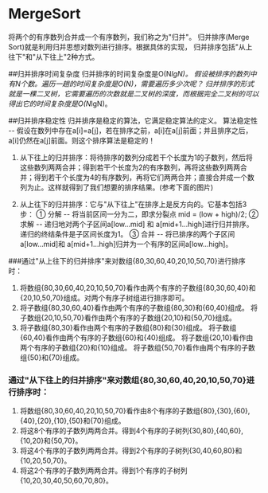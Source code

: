# MergeSort
将两个的有序数列合并成一个有序数列，我们称之为"归并"。
归并排序(Merge Sort)就是利用归并思想对数列进行排序。根据具体的实现，
归并排序包括"从上往下"和"从下往上"2种方式。

##归并排序时间复杂度
归并排序的时间复杂度是O(N*lgN)。
假设被排序的数列中有N个数。遍历一趟的时间复杂度是O(N)，需要遍历多少次呢？
归并排序的形式就是一棵二叉树，它需要遍历的次数就是二叉树的深度，而根据完全二叉树的可以得出它的时间复杂度是O(N*lgN)。

##归并排序稳定性
归并排序是稳定的算法，它满足稳定算法的定义。
算法稳定性 -- 假设在数列中存在a[i]=a[j]，若在排序之前，a[i]在a[j]前面；并且排序之后，a[i]仍然在a[j]前面。则这个排序算法是稳定的！
1. 从下往上的归并排序：将待排序的数列分成若干个长度为1的子数列，然后将这些数列两两合并；得到若干个长度为2的有序数列，再将这些数列两两合并；得到若干个长度为4的有序数列，再将它们两两合并；直接合并成一个数列为止。这样就得到了我们想要的排序结果。(参考下面的图片)

2. 从上往下的归并排序：它与"从下往上"在排序上是反方向的。它基本包括3步：
① 分解 -- 将当前区间一分为二，即求分裂点 mid = (low + high)/2; 
② 求解 -- 递归地对两个子区间a[low...mid] 和 a[mid+1...high]进行归并排序。递归的终结条件是子区间长度为1。
③ 合并 -- 将已排序的两个子区间a[low...mid]和 a[mid+1...high]归并为一个有序的区间a[low...high]。



###通过"从上往下的归并排序"来对数组{80,30,60,40,20,10,50,70}进行排序时：
1. 将数组{80,30,60,40,20,10,50,70}看作由两个有序的子数组{80,30,60,40}和{20,10,50,70}组成。对两个有序子树组进行排序即可。
2. 将子数组{80,30,60,40}看作由两个有序的子数组{80,30}和{60,40}组成。
    将子数组{20,10,50,70}看作由两个有序的子数组{20,10}和{50,70}组成。
3. 将子数组{80,30}看作由两个有序的子数组{80}和{30}组成。
    将子数组{60,40}看作由两个有序的子数组{60}和{40}组成。
    将子数组{20,10}看作由两个有序的子数组{20}和{10}组成。
    将子数组{50,70}看作由两个有序的子数组{50}和{70}组成。
    
    
### 通过"从下往上的归并排序"来对数组{80,30,60,40,20,10,50,70}进行排序时：
1. 将数组{80,30,60,40,20,10,50,70}看作由8个有序的子数组{80},{30},{60},{40},{20},{10},{50}和{70}组成。
2. 将这8个有序的子数列两两合并。得到4个有序的子树列{30,80},{40,60},{10,20}和{50,70}。
3. 将这4个有序的子数列两两合并。得到2个有序的子树列{30,40,60,80}和{10,20,50,70}。
4. 将这2个有序的子数列两两合并。得到1个有序的子树列{10,20,30,40,50,60,70,80}。